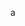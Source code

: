 a
<!-- 
document.documentElement.clientHeight
440
window.innerHeight
440
window.outerHeight
1039
window.screen.availHeight
1108
window.screen.height
1200 
document.documentElement.clientWidth
1413
window.innerWidth
1428
document.body.clientHeight (just the window height)
425
document.body.scrollHeight
4545
document.body.offsetHeight 
425

https://javascript.info/size-and-scroll-window
-->

<!-- 
https://javascript.info/size-and-scroll-window#width-height-of-the-document

ADDED: margin-top: 100px; padding-top: 50px; border-top: 25px solid black;

document.body.scrollHeight
5169
document.documentElement.scrollHeight
5344

WHEN REMOVED THE VALUES ARE BOTH 5169 (175 dif)

-->